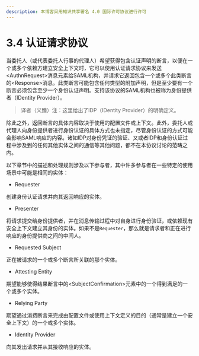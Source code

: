 ```yaml
---
description: 本博客采用知识共享署名 4.0 国际许可协议进行许可
---
```


# 3.4 认证请求协议

当委托人（或代表委托人行事的代理人）希望获得包含认证声明的断言，以便在一个或多个依赖方建立安全上下文时，它可以使用认证请求协议来发送\<AuthnRequest\>消息元素给SAML机构，并请求它返回包含一个或多个此类断言的\<Response\>消息。此类断言可能包含任何类型的附加声明，但是至少要有一个断言必须包含至少一个身份认证声明。支持该协议的SAML机构也被称为身份提供者（IDentity Provider）。

> 译者（义臻）注：这里给出了IDP（IDentity Provider）的明确定义。

除此之外，返回断言的具体内容取决于使用的配置文件或上下文。此外，委托人或代理人向身份提供者进行身份认证的具体方式也未指定，尽管身份认证的方式可能会影响SAML响应的内容。诸如IDP对身份凭证的验证、又或者IDP和身份认证过程中涉及到的任何其他实体之间的通信等其他问题，都不在本协议讨论的范畴之内。

以下章节中的描述和处理规则涉及以下参与者，其中许多参与者在一些特定的使用场景中可能是相同的实体：

+ Requester

创建身份认证请求并向其返回响应的实体。

+ Presenter

将请求提交给身份提供者，并在消息传输过程中对自身进行身份验证，或依赖现有安全上下文建立其身份的实体。如果不是```Requester```，那么就是请求者和正在进行响应的身份提供商之间的中间人。

+ Requested Subject

正在被请求的一个或多个断言所关联的那个实体。

+ Attesting Entity

期望能够使得结果断言中的\<SubjectConfirmation\>元素中的一个得到满足的一个或多个实体。

+ Relying Party

期望通过消费断言来完成由配置文件或使用上下文定义的目的（通常是建立一个安全上下文）的一个或多个实体。

+ Identity Provider

向其发出请求并从其接收响应的实体。

